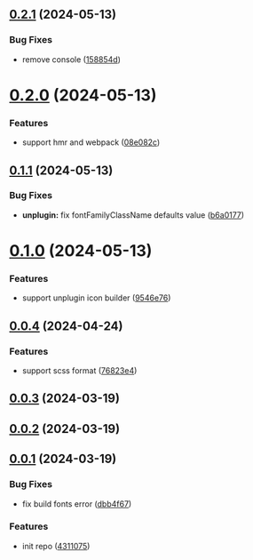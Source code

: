 ## [0.2.1](https://github.com/varletjs/varlet-icon-builder/compare/v0.2.0...v0.2.1) (2024-05-13)


### Bug Fixes

* remove console ([158854d](https://github.com/varletjs/varlet-icon-builder/commit/158854d77741c542292fbabd20d41e0f538b195c))



# [0.2.0](https://github.com/varletjs/varlet-icon-builder/compare/v0.1.1...v0.2.0) (2024-05-13)


### Features

* support hmr and webpack ([08e082c](https://github.com/varletjs/varlet-icon-builder/commit/08e082c621b39778e6bfedd127d112bf72db81ca))



## [0.1.1](https://github.com/varletjs/varlet-icon-builder/compare/v0.1.0...v0.1.1) (2024-05-13)


### Bug Fixes

* **unplugin:** fix fontFamilyClassName defaults value ([b6a0177](https://github.com/varletjs/varlet-icon-builder/commit/b6a0177250c07e7aa903898316284ff264043fc6))



# [0.1.0](https://github.com/varletjs/varlet-icon-builder/compare/v0.0.4...v0.1.0) (2024-05-13)


### Features

* support unplugin icon builder ([9546e76](https://github.com/varletjs/varlet-icon-builder/commit/9546e76c91c94191847921150cf6193a1367c0c7))



## [0.0.4](https://github.com/varletjs/varlet-icon-builder/compare/v0.0.3...v0.0.4) (2024-04-24)


### Features

* support scss format ([76823e4](https://github.com/varletjs/varlet-icon-builder/commit/76823e4170121500407cae6a39e708c92bea416d))



## [0.0.3](https://github.com/varletjs/varlet-icon-builder/compare/v0.0.2...v0.0.3) (2024-03-19)



## [0.0.2](https://github.com/varletjs/varlet-icon-builder/compare/v0.0.1...v0.0.2) (2024-03-19)



## [0.0.1](https://github.com/varletjs/varlet-icon-builder/compare/431107539dd9be3996acf082f407e4b155eff2f7...v0.0.1) (2024-03-19)


### Bug Fixes

* fix build fonts error ([dbb4f67](https://github.com/varletjs/varlet-icon-builder/commit/dbb4f67547c33797433fcdfdb8174a9e35b24cf8))


### Features

* init repo ([4311075](https://github.com/varletjs/varlet-icon-builder/commit/431107539dd9be3996acf082f407e4b155eff2f7))



